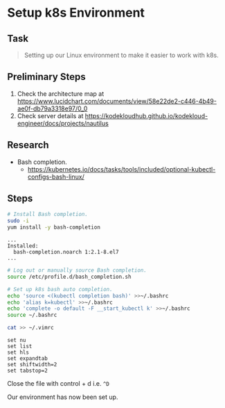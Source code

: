 # Setup k8s Environment

## Task

> Setting up our Linux environment to make it easier to work with k8s.

## Preliminary Steps

1. Check the architecture map at https://www.lucidchart.com/documents/view/58e22de2-c446-4b49-ae0f-db79a3318e97/0_0
2. Check server details at https://kodekloudhub.github.io/kodekloud-engineer/docs/projects/nautilus

## Research

* Bash completion.
  * https://kubernetes.io/docs/tasks/tools/included/optional-kubectl-configs-bash-linux/

## Steps

```bash
# Install Bash completion.
sudo -i
yum install -y bash-completion
```

```
...
Installed:
  bash-completion.noarch 1:2.1-8.el7
...
```

```bash
# Log out or manually source Bash completion.
source /etc/profile.d/bash_completion.sh

# Set up k8s bash auto completion.
echo 'source <(kubectl completion bash)' >>~/.bashrc
echo 'alias k=kubectl' >>~/.bashrc
echo 'complete -o default -F __start_kubectl k' >>~/.bashrc
source ~/.bashrc

cat >> ~/.vimrc
```

```
set nu
set list
set hls
set expandtab
set shiftwidth=2
set tabstop=2
```

Close the file with control + d i.e. `^D`

Our environment has now been set up.